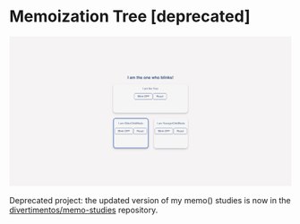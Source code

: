 # Memoization Tree [deprecated]

![](https://github.com/ggteixeira/memoization-tree/blob/main/media/tree.png)

Deprecated project: the updated version of my memo() studies is now in the [divertimentos/memo-studies](https://github.com/divertimentos/memo-studies) repository.
